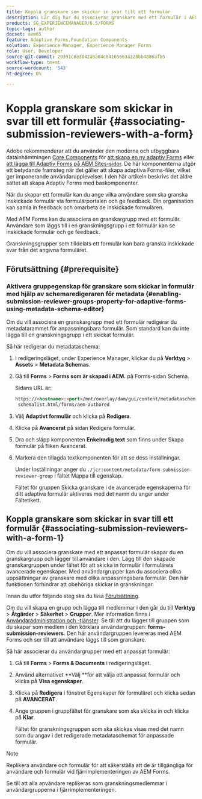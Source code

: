 ```yaml
---
title: Koppla granskare som skickar in svar till ett formulär
description: Lär dig hur du associerar granskare med ett formulär i AEM Forms. Associerade granskare granskar ett formulär som skickats via formulärportalen.
products: SG_EXPERIENCEMANAGER/6.5/FORMS
topic-tags: author
docset: aem65
feature: Adaptive Forms,Foundation Components
solution: Experience Manager, Experience Manager Forms
role: User, Developer
source-git-commit: 29391c8e3042a8a04c64165663a228bb4886afb5
workflow-type: tm+mt
source-wordcount: '543'
ht-degree: 0%

---
```


# Koppla granskare som skickar in svar till ett formulär {#associating-submission-reviewers-with-a-form}

<span class="preview"> Adobe rekommenderar att du använder den moderna och utbyggbara datainhämtningen [Core Components](https://experienceleague.adobe.com/docs/experience-manager-core-components/using/adaptive-forms/introduction.html) för [att skapa en ny adaptiv Forms](/help/forms/using/create-an-adaptive-form-core-components.md) eller [att lägga till Adaptiv Forms på AEM Sites-sidor](/help/forms/using/create-or-add-an-adaptive-form-to-aem-sites-page.md). De här komponenterna utgör ett betydande framsteg när det gäller att skapa adaptiva Forms-filer, vilket ger imponerande användarupplevelser. I den här artikeln beskrivs det äldre sättet att skapa Adaptiv Forms med baskomponenter. </span>

När du skapar ett formulär kan du ange vilka användare som ska granska inskickade formulär via formulärportalen och ge feedback. Din organisation kan samla in feedback och omarbeta de inskickade formulären.

Med AEM Forms kan du associera en granskargrupp med ett formulär. Användare som läggs till i en granskningsgrupp i ett formulär kan se inskickade formulär och ge feedback.

Granskningsgrupper som tilldelats ett formulär kan bara granska inskickade svar från det angivna formuläret.

## Förutsättning {#prerequisite}

### Aktivera gruppegenskap för granskare som skickar in formulär med hjälp av schemaredigeraren för metadata {#enabling-submission-reviewer-groups-property-for-adaptive-forms-using-metadata-schema-editor}

Om du vill associera en granskargrupp med ett formulär redigerar du metadatarammet för anpassningsbara formulär. Som standard kan du inte lägga till en granskningsgrupp i ett skickat formulär.

Så här redigerar du metadataschema:

1. I redigeringsläget, under Experience Manager, klickar du på **Verktyg** > **Assets** > **Metadata Schemas**.
1. Gå till **Forms** > **Forms som är skapad i AEM.** på Forms-sidan Schema.

   Sidans URL är:

   ```html
   https://<hostname>:<port>/mnt/overlay/dam/gui/content/metadataschemaeditor/
    schemalist.html/forms/aem-authored
   ```

1. Välj **Adaptivt formulär** och klicka på **Redigera**.
1. Klicka på **Avancerat** på sidan Redigera formulär.
1. Dra och släpp komponenten **Enkelradig text** som finns under Skapa formulär på fliken Avancerat.
1. Markera den tillagda textkomponenten för att se dess inställningar.

   Under Inställningar anger du `./jcr:content/metadata/form-submission-reviewer-group` i fältet Mappa till egenskap.

   Fältet för gruppen Skicka granskare i de avancerade egenskaperna för ditt adaptiva formulär aktiveras med det namn du anger under Fältetikett.

## Koppla granskare som skickar in svar till ett formulär {#associating-submission-reviewers-with-a-form-1}

Om du vill associera granskare med ett anpassat formulär skapar du en granskargrupp och lägger till användare i den. Lägg till den skapade granskargruppen under fältet för att skicka in formulär i formulärets avancerade egenskaper.
Med användargrupper kan du associera olika uppsättningar av granskare med olika anpassningsbara formulär. Den här funktionen förhindrar att obehöriga skickar in granskningar.

Innan du utför följande steg ska du läsa [Förutsättning](../../forms/using/adding-reviewers-form.md#prerequisite).

Om du vill skapa en grupp och lägga till medlemmar i den går du till **Verktyg** > **Åtgärder** > **Säkerhet** > **Grupper**.
Mer information finns i [Användaradministration och -tjänster](/help/sites-administering/security.md).
Se till att du lägger till gruppen som du skapar som medlem i den körklara användargruppen: **forms-submission-reviewers**. Den här användargruppen levereras med AEM Forms och ser till att användare läggs till som granskare.

Så här associerar du användargrupper med ett anpassat formulär:

1. Gå till **Forms** > **Forms &amp; Documents** i redigeringsläget.
1. Använd alternativet **Välj **för att välja ett anpassat formulär och klicka på **Visa egenskaper**.
1. Klicka på **Redigera** i fönstret Egenskaper för formuläret och klicka sedan på **AVANCERAT**.
1. Ange gruppen i gruppfältet för granskare som ska skicka in och klicka på **Klar**.

   Fältet för granskningsgruppen som ska skickas visas med det namn som du angav i det redigerade metadataschemat för anpassade formulär.

>[!NOTE]
>
>Replikera användare och formulär för att säkerställa att de är tillgängliga för användare och formulär vid fjärrimplementeringen av AEM Forms.
>
>Se till att alla användare replikeras som granskningsmedlemmar i användargrupperna i fjärrimplementeringen.
